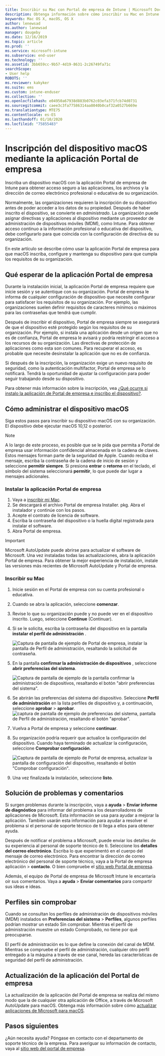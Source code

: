 ```yaml
---
title: Inscribir su Mac con Portal de empresa de Intune | Microsoft Docs
description: Obtenga información sobre cómo inscribir su Mac en Intune con la aplicación Portal de empresa.
keywords: Mac OS X, macOS, OS X
author: lenewsad
ms.author: lanewsad
manager: dougeby
ms.date: 12/16/2019
ms.topic: article
ms.prod: ''
ms.service: microsoft-intune
ms.subservice: end-user
ms.technology: ''
ms.assetid: 3bb659cc-9b57-4d19-8631-2c26749fa71c
searchScope:
- User help
ROBOTS: ''
ms.reviewer: kakyker
ms.suite: ems
ms.custom: intune-enduser
ms.collection: ''
ms.openlocfilehash: e04950a67938d883b0762c03efa371fcb74d0731
ms.sourcegitcommit: caee3c3fa77586314aa8040b0caf32a0527b669e
ms.translationtype: MTE75
ms.contentlocale: es-ES
ms.lasthandoff: 01/10/2020
ms.locfileid: "75855483"
---
```

# <a name="enroll-your-macos-device-using-the-company-portal-app"></a>Inscripción del dispositivo macOS mediante la aplicación Portal de empresa  

Inscriba un dispositivo macOS con la aplicación Portal de empresa de Intune para obtener acceso seguro a las aplicaciones, los archivos y la dirección de correo electrónico profesional o educativa de su organización.

Normalmente, las organizaciones requieren la inscripción de su dispositivo antes de poder acceder a los datos de su propiedad. Después de haber inscrito el dispositivo, se convierte en *administrado*. La organización puede asignar directivas y aplicaciones al dispositivo mediante un proveedor de administración de dispositivos móviles (MDM), como Intune. Para obtener acceso continuo a la información profesional o educativa del dispositivo, debe configurarlo para que coincida con la configuración de directiva de su organización.  

En este artículo se describe cómo usar la aplicación Portal de empresa para que macOS inscriba, configure y mantenga su dispositivo para que cumpla los requisitos de su organización.  


## <a name="what-to-expect-from-the-company-portal-app"></a>Qué esperar de la aplicación Portal de empresa

Durante la instalación inicial, la aplicación Portal de empresa requiere que inicie sesión y se autentique con su organización. Portal de empresa le informa de cualquier configuración de dispositivo que necesite configurar para satisfacer los requisitos de su organización. Por ejemplo, las organizaciones suelen definir requisitos de caracteres mínimos o máximos para las contraseñas que tendrá que cumplir.    

Después de inscribir el dispositivo, Portal de empresa siempre se asegurará de que el dispositivo esté protegido según los requisitos de su organización. Por ejemplo, si instala una aplicación desde un origen que no es de confianza, Portal de empresa le avisará y podría restringir el acceso a los recursos de su organización. Las directivas de protección de aplicaciones como esta son comunes. Para recuperar el acceso, es probable que necesite desinstalar la aplicación que no es de confianza. 

Si después de la inscripción, la organización exige un nuevo requisito de seguridad, como la autenticación multifactor, Portal de empresa se lo notificará. Tendrá la oportunidad de ajustar la configuración para poder seguir trabajando desde su dispositivo.  

Para obtener más información sobre la inscripción, vea [¿Qué ocurre si instalo la aplicación de Portal de empresa e inscribo el dispositivo?](what-happens-if-you-install-the-Company-Portal-app-and-enroll-your-device-in-intune-macos.md).  

## <a name="get-your-macos-device-managed"></a>Cómo administrar el dispositivo macOS  
Siga estos pasos para inscribir su dispositivo macOS con su organización. El dispositivo debe ejecutar macOS 10,12 o posterior.   

> [!NOTE]
> A lo largo de este proceso, es posible que se le pida que permita a Portal de empresa usar información confidencial almacenada en la cadena de claves. Estos mensajes forman parte de la seguridad de Apple. Cuando reciba el mensaje, escriba la contraseña de la cadena de inicio de sesión y seleccione **permitir siempre**. Si presiona **entrar** o **retorno** en el teclado, el símbolo del sistema seleccionará **permitir**, lo que puede dar lugar a mensajes adicionales.  

### <a name="install-company-portal-app"></a>Instalar la aplicación Portal de empresa  
1. Vaya a [inscribir mi Mac](https://go.microsoft.com/fwlink/?linkid=853070).  
2. Se descargará el archivo Portal de empresa Installer. pkg. Abra el instalador y continúe con los pasos. 
3. Acepte el contrato de licencia de software. 
4. Escriba la contraseña del dispositivo o la huella digital registrada para instalar el software.  
5. Abra Portal de empresa. 

> [!IMPORTANT]
> Microsoft AutoUpdate puede abrirse para actualizar el software de Microsoft. Una vez instaladas todas las actualizaciones, abra la aplicación Portal de empresa. Para obtener la mejor experiencia de instalación, instale las versiones más recientes de Microsoft AutoUpdate y Portal de empresa.  


### <a name="enroll-your-mac"></a>Inscribir su Mac  


1. Inicie sesión en el Portal de empresa con su cuenta profesional o educativa.  
2. Cuando se abra la aplicación, seleccione **comenzar**.  
3. Revise lo que su organización puede y no puede ver en el dispositivo inscrito. Luego, seleccione **Continue** (Continuar).
4.  Si se le solicita, escriba la contraseña del dispositivo en la pantalla **instalar el perfil de administración** .

    ![Captura de pantalla de ejemplo de Portal de empresa, instalar la pantalla de Perfil de administración, resaltando la solicitud de contraseña.](./media/install-management-profile-macos-1912.PNG)   
5. En la pantalla **confirmar la administración de dispositivos** , seleccione **abrir preferencias del sistema**.  

    ![Captura de pantalla de ejemplo de la pantalla confirmar la administración de dispositivos, resaltando el botón "abrir preferencias del sistema".](./media/confirm-device-management-macos-1912.PNG)  
6. Se abrirán las preferencias del sistema del dispositivo. Seleccione **Perfil de administración** en la lista perfiles de dispositivo y, a continuación, seleccione **aprobar** > **aprobar**.  
    ![captura de pantalla de ejemplo de preferencias del sistema, pantalla de Perfil de administración, resaltando el botón "aprobar".](./media/management-profile-approve-macos-1912.PNG)   
1. Vuelva a Portal de empresa y seleccione **continuar**.    
2. Su organización podría requerir que actualice la configuración del dispositivo. Cuando haya terminado de actualizar la configuración, seleccione **Comprobar configuración**.  

    ![Captura de pantalla de ejemplo de Portal de empresa, actualizar la pantalla de configuración del dispositivo, resaltando el botón "Comprobar configuración".](./media/update-settings-mac-1911.PNG)  
9. Una vez finalizada la instalación, seleccione **listo**.  


 ## <a name="troubleshooting-and-feedback"></a>Solución de problemas y comentarios   

Si surgen problemas durante la inscripción, vaya a **ayuda** > **Enviar informe de diagnóstico** para informar del problema a los desarrolladores de aplicaciones de Microsoft. Esta información se usa para ayudar a mejorar la aplicación. También usarán esta información para ayudar a resolver el problema si el personal de soporte técnico de ti llega a ellos para obtener ayuda.  

Después de notificar el problema a Microsoft, puede enviar los detalles de su experiencia al personal de soporte técnico de ti. Seleccione los **detalles del correo electrónico**. Escriba lo que experimentó en el cuerpo del mensaje de correo electrónico. Para encontrar la dirección de correo electrónico del personal de soporte técnico, vaya a la Portal de empresa aplicación > **contacto**. O bien compruebe el [sitio web Portal de empresa](https://go.microsoft.com/fwlink/?linkid=2010980).  
 

Además, el equipo de Portal de empresa de Microsoft Intune le encantaría oír sus comentarios. Vaya a **ayuda** > **Enviar comentarios** para compartir sus ideas e ideas.  

## <a name="unverified-profiles"></a>Perfiles sin comprobar  
Cuando se consultan los perfiles de administración de dispositivos móviles (MDM) instalados en **Preferencias del sistema** > **Perfiles**, algunos perfiles podrían mostrar un estado Sin comprobar. Mientras el perfil de administración muestre un estado Comprobado, no tiene por qué preocuparse.  

El perfil de administración es lo que define la conexión del canal de MDM. Mientras se compruebe el perfil de administración, cualquier otro perfil entregado a la máquina a través de ese canal, hereda las características de seguridad del perfil de administración.  

## <a name="updating-the-company-portal-app"></a>Actualización de la aplicación del Portal de empresa

La actualización de la aplicación del Portal de empresa se realiza del mismo modo que la de cualquier otra aplicación de Office, a través de Microsoft AutoUpdate para macOS. Obtenga más información sobre cómo [actualizar aplicaciones de Microsoft para macOS](https://support.office.com/article/Check-for-Office-for-Mac-updates-automatically-bfd1e497-c24d-4754-92ab-910a4074d7c1).  

## <a name="next-steps"></a>Pasos siguientes  
¿Aún necesita ayuda? Póngase en contacto con el departamento de soporte técnico de la empresa. Para averiguar su información de contacto, vaya al [sitio web del portal de empresa](https://go.microsoft.com/fwlink/?linkid=2010980).  



